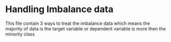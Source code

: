 # Handling Imbalance data 

This file contain 3 ways to treat the imbalance data which means the majority of data is the target variable or dependent variable is more then the minority class  

